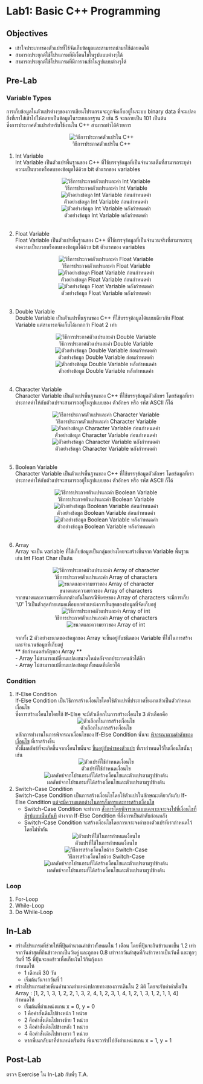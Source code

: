 # Lab1: Basic C++ Programming
## Objectives
- เข้าใจประเภทของตัวแปรที่ใช้จัดเก็บข้อมูลและสามารถนำมาใช้ต่อยอดได้
- สามารถประยุกต์ใช้โปรแกรมที่มีเงื่อนไขในรูปแบบต่างๆได้
- สามารถประยุกต์ใช้โปรแกรมที่มีการวนซ้ำในรูปแบบต่างๆได้
## Pre-Lab
### Variable Types
การเก็บข้อมูลในตัวแปรต่างๆของการเขียนโปรแกรมจะถูกจัดเก็บอยู่ในระบบ binary data ที่จะแปลงสิ่งที่เราใส่เข้าไปให้กลายเป็นข้อมูลในระบบเลขฐาน 2 เช่น 5 จะกลายเป็น 101 เป็นต้น <br>
ซึ่งการประกาศตัวแปรสำหรับใช้งานใน C++ สามารถทำได้ด้วยการ
<center><img title="วิธีการประกาศตัวแปรใน C++" src="../Image/definingVar.png"><br>
วิธีการประกาศตัวแปรใน C++</center>

1. Int Variable <br>
   Int Variable เป็นตัวแปรพื้นฐานของ C++ ที่ใช้บรรจุข้อมูลที่เป็นจำนวนเต็มที่สามารถระบุค่าความเป็นบวกหรือลบของข้อมูลได้ด้วย bit ตัวแรกของ variables<br>
   <center><img title="วิธีการประกาศตัวแปรและค่า Int Variable" src="../Image/definingInt.png"><br>
   วิธีการประกาศตัวแปรและค่า Int Variable</center>
   <center><img title="ตัวอย่างข้อมูล Int Variable ก่อนกำหนดค่า" src="../Image/intVarUndefined.png"><br>
   ตัวอย่างข้อมูล Int Variable ก่อนกำหนดค่า</center>
   <center><img title="ตัวอย่างข้อมูล Int Variable หลังกำหนดค่า" src="../Image/intVarDefined.png"><br>
   ตัวอย่างข้อมูล Int Variable หลังกำหนดค่า</center><br>

2. Float Variable <br>
   Float Variable เป็นตัวแปรพื้นฐานของ C++ ที่ใช้บรรจุข้อมูลที่เป็นจำนวนจริงที่สามารถระบุค่าความเป็นบวกหรือลบของข้อมูลได้ด้วย bit ตัวแรกของ variables<br>
   <center><img title="วิธีการประกาศตัวแปรและค่า Float Variable" src="../Image/definingFloat.png"><br>
   วิธีการประกาศตัวแปรและค่า Float Variable</center>
   <center><img title="ตัวอย่างข้อมูล Float Variable ก่อนกำหนดค่า" src="../Image/floatVarUndefined.png"><br>
   ตัวอย่างข้อมูล Float Variable ก่อนกำหนดค่า</center>
   <center><img title="ตัวอย่างข้อมูล Float Variable หลังกำหนดค่า" src="../Image/floatVarDefined.png"><br>
   ตัวอย่างข้อมูล Float Variable หลังกำหนดค่า</center><br>

3. Double Variable <br>
   Double Variable เป็นตัวแปรพื้นฐานของ C++ ที่ใช้บรรจุข้อมูลได้แบบเดียวกับ Float Variable แต่สามารถจัดเก็บได้มากกว่า Float 2 เท่า<br>
   <center><img title="วิธีการประกาศตัวแปรและค่า Double Variable" src="../Image/definingDouble.png"><br>
   วิธีการประกาศตัวแปรและค่า Double Variable</center>
   <center><img title="ตัวอย่างข้อมูล Double Variable ก่อนกำหนดค่า" src="../Image/doubleVarUndefined.png"><br>
   ตัวอย่างข้อมูล Double Variable ก่อนกำหนดค่า</center>
   <center><img title="ตัวอย่างข้อมูล Double Variable หลังกำหนดค่า" src="../Image/doubleVarDefined.png"><br>
   ตัวอย่างข้อมูล Double Variable หลังกำหนดค่า</center><br>

4. Character Variable <br>
   Character Variable เป็นตัวแปรพื้นฐานของ C++ ที่ใช้บรรจุข้อมูลตัวอักษร โดยข้อมูลที่เราประกาศค่าให้กับตัวแปรจะสามารถอยู่ในรูปแบบของ ตัวอักษร หรือ รหัส ASCII ก็ได้<br>
   <center><img title="วิธีการประกาศตัวแปรและค่า Character Variable" src="../Image/definingChar.png"><br>
   วิธีการประกาศตัวแปรและค่า Character Variable</center>
   <center><img title="ตัวอย่างข้อมูล Character Variable ก่อนกำหนดค่า" src="../Image/charVarUndefined.png"><br>
   ตัวอย่างข้อมูล Character Variable ก่อนกำหนดค่า</center>
   <center><img title="ตัวอย่างข้อมูล Character Variable หลังกำหนดค่า" src="../Image/charVarDefined.png"><br>
   ตัวอย่างข้อมูล Character Variable หลังกำหนดค่า</center><br>

5. Boolean Variable <br>
   Character Variable เป็นตัวแปรพื้นฐานของ C++ ที่ใช้บรรจุข้อมูลตัวอักษร โดยข้อมูลที่เราประกาศค่าให้กับตัวแปรจะสามารถอยู่ในรูปแบบของ ตัวอักษร หรือ รหัส ASCII ก็ได้<br>
   <center><img title="วิธีการประกาศตัวแปรและค่า Boolean Variable" src="../Image/definingBool.png"><br>
   วิธีการประกาศตัวแปรและค่า Boolean Variable</center>
   <center><img title="ตัวอย่างข้อมูล Boolean Variable ก่อนกำหนดค่า" src="../Image/boolVarUndefined.png"><br>
   ตัวอย่างข้อมูล Boolean Variable ก่อนกำหนดค่า</center>
   <center><img title="ตัวอย่างข้อมูล Boolean Variable หลังกำหนดค่า" src="../Image/boolVarDefined.png"><br>
   ตัวอย่างข้อมูล Boolean Variable หลังกำหนดค่า</center><br>

6. Array <br>
   Array จะเป็น variable ที่ใช้เก็บข้อมูลเป็นกลุ่มอย่างโดยจะสร้างขึ้นจาก Variable พื้นฐาน เช่น Int Float Char เป็นต้น<br>
   <center><img title="วิธีการประกาศตัวแปรและค่า Array of character" src="../Image/charArrDefining.png"><br>
   วิธีการประกาศตัวแปรและค่า Array of characters</center>
   <center><img title="ขนาดและความยาวของ Array of character" src="../Image/charArrData.png"><br>
   ขนาดและความยาวของ Array of characters</center>
   จากขนาดและความยาวที่แตกต่างกันในกรณีพิเศษของ Array of characters จะมีการเก็บ '\0' ไว้เป็นตัวสุดท้ายเสมอเพื่อบอกตำแหน่งการสิ้นสุดของข้อมูลที่จัดเก็บอยู่<br>
   <center><img title="วิธีการประกาศตัวแปรและค่า Array of int" src="../Image/intArrDefining.png"><br>
   วิธีการประกาศตัวแปรและค่า Array of characters</center>
   <center><img title="ขนาดและความยาวของ Array of int" src="../Image/intArrData.png"></center><br>
   จากทั้ง 2 ตัวอย่างขนาดของข้อมูลของ Array จะขึ้นอยู่กับชนิดของ Variable ที่ใช่ในการสร้างและจำนวนข้อมูลที่เก็บอยู่<br>
   ** ข้อกำหนดสำคัญของ Array **<br>
   - Array ไม่สามารถเปลี่ยนแปลงขนาดใหม่หลังจากประกาศแล้วได้อีก <br>
   - Array ไม่สามารถเปลี่ยนแปลงข้อมูลทั้งหมดทีเดียวได้ <br>

### Condition
 1. If-Else Condition <br>
    If-Else Condition เป็นวิธีการสร้างเงื่อนไขโดยใช้ตัวแปรที่ประกาศขึ้นมาแล้วเป็นตัวกำหนดเงื่อนไข <br>
    ซึ่งการสร้างเงื่อนไขโดยใช้ If-Else จะมีตัวเลือกในการสร้างเงื่อนไข 3 ตัวเลือกคือ<br>
    <center><img title="ตัวเลือกในการสร้างเงื่อนไข" src="../Image/typeofIfelse.png"><br>ตัวเลือกในการสร้างเงื่อนไข<br></center>
    หลักการทำงานในการพิจารณาเงื่อนไขของ If-Else Condition นั้นจะ <u>พิจารณาตามลำดับของเงื่อนไข</u> ที่เราสร้างขึ้น<br>
    ทั้งนี้ผลลัพธ์ที่จะเกิดขึ้นจากเงื่อนไขนั้นจะ <u>ขึ้นอยู่กับค่าของตัวแปร</u> ที่เรากำหนดไว้ในเงื่อนไขนั้นๆ เช่น
    <center><img title="ตัวแปรที่ใช้กำหนดเงื่อนไข" src="../Image/conditionVar.png"><br>ตัวแปรที่ใช้กำหนดเงื่อนไข<br></center>
    <center><img title="ผลลัพธ์จากโปรแกรมที่ได้สร้างเงื่อนไขและตัวแปรตามรูปข้างต้น" src="../Image/conditionResult.png"><br>ผลลัพธ์จากโปรแกรมที่ได้สร้างเงื่อนไขและตัวแปรตามรูปข้างต้น</center>
 2. Switch-Case Condition<br>
    Switch-Case Condition เป็นการสร้างเงื่อนไขโดยใช้ตัวแปรในลักษณะเดียวกันกับ If-Else Condition <u>แต่จะมีความแตกต่างในการสั่งการและการสร้างเงื่อนไข</u><br>
    - Switch-Case Condition จะทำการ <u>สั่งการโดยพิจารณาแบบเฉพาะเจาะจงไปที่เงื่อนไขที่มีรูปแบบนั้นทันที</u> ต่างจาก If-Else Condition ที่สั่งการเป็นลำดับก่อนหลัง
    - Switch-Case Condition จะสร้างเงื่อนไขโดยการเจาะจงค่าของตัวแปรที่เรากำหนดไว้โดยไม่ซ้ำกัน
    <center><img title="ตัวแปรที่ใช้ในการกำหนดเงื่อนไข" src="../Image/conditionVar2.png"><br>ตัวแปรที่ใช้ในการกำหนดเงื่อนไข<br></center>
    <center><img title="วิธีการสร้างเงื่อนไขด้วย Switch-Case" src="../Image/createSwitchcase.png"><br>วิธีการสร้างเงื่อนไขด้วย Switch-Case<br></center>
    <center><img title="ผลลัพธ์จากโปรแกรมที่ได้สร้างเงื่อนไขและตัวแปรตามรูปข้างต้น" src="../Image/conditionResult2.png"><br>ผลลัพธ์จากโปรแกรมที่ได้สร้างเงื่อนไขและตัวแปรตามรูปข้างต้น</center>

    
### Loop
1. For-Loop <br>
2. While-Loop <br>
2. Do While-Loop <br>

## In-Lab
- สร้างโปรแกรมที่ช่วยให้พี่ปุ้นคำนวณค่าข้าวทั้งหมดใน 1 เดือน โดยพี่ปุ้นจะกินข้าวแพงขึ้น 1.2 เท่าจากวันล่าสุดที่กินข้าวหากเป็นวันคู่ และถูกลง 0.8 เท่าจากวันล่าสุดที่กินข้าวหากเป็นวันคี่่ และทุกๆวันที่ 15 พี่ปุ้นจะอดข้าวเพื่อเก็บเงินไว้กินกุ้งเผา<br>
กำหนดให้ 
   - 1 เดือนมี 30 วัน 
   - เริ่มต้นวันจากวันที่ 1
- สร้างโปรแกรมช่วยพี่เนคำนวณตำแหน่งปลายทางของการเดินใน 2 มิติ โดยจะรับค่าคำสั่งเป็น Array : [1, 2, 1, 3, 1, 2, 2, 1, 3, 2, 4, 1, 2, 3, 1, 4, 1, 2, 1, 3, 1, 2, 1, 1, 4]<br>
กำหนดให้
   - เริ่มต้นที่ตำแหน่งแกน x = 0, y = 0 
   - 1 คือคำสั่งเดินไปข้างหน้า 1 หน่วย
   - 2 คือคำสั่งเดินไปทางซ้าย 1 หน่วย
   - 3 คือคำสั่งเดินไปข้างหลัง 1 หน่วย
   - 4 คือคำสั่งเดินไปทางขวา 1 หน่วย
   - หากพี่เนกลับมาที่ตำแหน่งเริ่มต้น พี่เนจะวาร์ปไปยังตำแหน่งแกน x = 1, y = 1

## Post-Lab
ตรวจ Exercise ใน In-Lab กับพี่ๆ T.A.